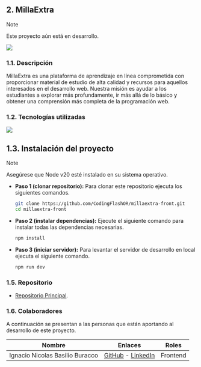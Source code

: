 ## 2. MillaExtra
> [!NOTE]
> Este proyecto aún está en desarrollo.

<div>
      <img src="https://i.ibb.co/wyxX7Wm/millaextra-banner.png">
</div>

### 1.1. Descripción
MillaExtra es una plataforma de aprendizaje en línea comprometida con proporcionar material de estudio de alta calidad y recursos para aquellos interesados en el desarrollo web. Nuestra misión es ayudar a los estudiantes a explorar más profundamente, ir más allá de lo básico y obtener una comprensión más completa de la programación web.


### 1.2. Tecnologías utilizadas
<div>
      <img src="https://i.ibb.co/pRPtMcF/Technologies-Frontend-IB.png">
</div>

## 1.3. Instalación del proyecto
> [!NOTE]
> Asegúrese que Node v20 esté instalado en su sistema operativo.

- **Paso 1 (clonar repositorio):** Para clonar este repositorio ejecuta los siguientes comandos.
    
    ```bash
    git clone https://github.com/CodingFlashOR/millaextra-front.git
    cd millaextra-front
    ```

- **Paso 2 (instalar dependencias):** Ejecute el siguiente comando para instalar todas las dependencias necesarias.

    ```bash
    npm install
    ```

- **Paso 3 (iniciar servidor):** Para levantar el servidor de desarrollo en local ejecuta el siguiente comando.

    ```bash
    npm run dev
    ```

### 1.5. Repositorio
- [Repositorio Principal](https://github.com/CodingFlashOR#12-inmobiliaria-bonpland).

### 1.6. Colaboradores
A continuación se presentan a las personas que están aportando al desarrollo de este proyecto.


| Nombre | Enlaces | Roles | 
|----------|:--------:|:--------:|
| Ignacio Nicolas Basilio Buracco | [GitHub](https://github.com/NachoBasilio) - [LinkedIn](https://www.linkedin.com/in/ignacio-nicolas-basilio-buracco/) | Frontend |

